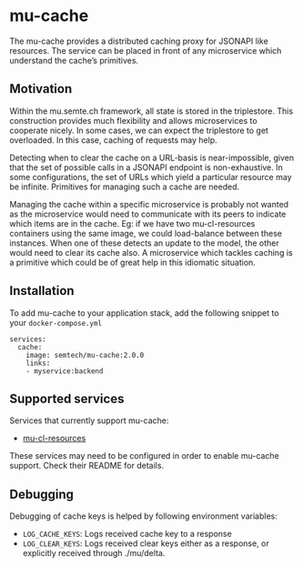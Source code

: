 # mu-cache

The mu-cache provides a distributed caching proxy for JSONAPI like resources.  The service can be placed in front of any microservice which understand the cache’s primitives.

## Motivation
Within the mu.semte.ch framework, all state is stored in the triplestore.  This construction provides much flexibility and allows microservices to cooperate nicely.  In some cases, we can expect the triplestore to get overloaded.  In this case, caching of requests may help.

Detecting when to clear the cache on a URL-basis is near-impossible, given that the set of possible calls in a JSONAPI endpoint is non-exhaustive.  In some configurations, the set of URLs which yield a particular resource may be infinite.  Primitives for managing such a cache are needed.

Managing the cache within a specific microservice is probably not wanted as the microservice would need to communicate with its peers to indicate which items are in the cache.  Eg: if we have two mu-cl-resources containers using the same image, we could load-balance between these instances.  When one of these detects an update to the model, the other would need to clear its cache also.  A microservice which tackles caching is a primitive which could be of great help in this idiomatic situation.

## Installation
To add mu-cache to your application stack, add the following snippet to your `docker-compose.yml`

```
services:
  cache:
    image: semtech/mu-cache:2.0.0
    links:
    - myservice:backend
```

## Supported services

Services that currently support mu-cache:
- [mu-cl-resources](https://github.com/mu-semtech/mu-cl-resources/blob/master/README.md#external-cache)

These services may need to be configured in order to enable mu-cache support. Check their README for details.

## Debugging
Debugging of cache keys is helped by following environment variables:

  - `LOG_CACHE_KEYS`: Logs received cache key to a response
  - `LOG_CLEAR_KEYS`: Logs received clear keys either as a response, or explicitly received through ./mu/delta.
